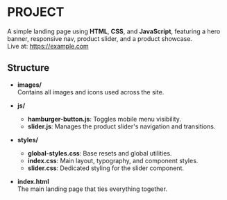 # PROJECT

A simple landing page using **HTML**, **CSS**, and **JavaScript**, featuring a hero banner, responsive nav, product slider, and a product showcase.  
Live at: https://example.com

## Structure

- **images/**  
  Contains all images and icons used across the site.

- **js/**

  - **hamburger-button.js**: Toggles mobile menu visibility.
  - **slider.js**: Manages the product slider's navigation and transitions.

- **styles/**

  - **global-styles.css**: Base resets and global utilities.
  - **index.css**: Main layout, typography, and component styles.
  - **slider.css**: Dedicated styling for the slider component.

- **index.html**  
  The main landing page that ties everything together.
